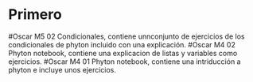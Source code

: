# Primero
#Oscar M5 02 Condicionales, contiene unnconjunto de ejercicios de los condicionales de phyton incluido con una explicación.
#Oscar M4 02 Phyton notebook, contiene una explicacion de listas y variables como ejercicios.
#Oscar M4 01 Phyton notebook, contiene una intriducción a phyton e incluye unos ejercicios.
